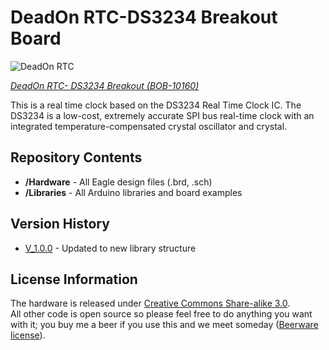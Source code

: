 DeadOn RTC-DS3234 Breakout Board
==========

![DeadOn RTC](https://dlnmh9ip6v2uc.cloudfront.net/images/products/1/0/1/6/0/10160b-01_i_ma.jpg) 

[*DeadOn RTC- DS3234 Breakout (BOB-10160)*](https://www.sparkfun.com/products/10160)

This is a real time clock based on the DS3234 Real Time Clock IC. The DS3234  is a low-cost, extremely accurate SPI bus real-time clock with an integrated temperature-compensated crystal oscillator and crystal.

Repository Contents
-------------------
* **/Hardware** - All Eagle design files (.brd, .sch)
* **/Libraries** - All Arduino libraries and board examples

Version History
---------------

* [V_1.0.0](https://github.com/sparkfun/DeadOn_RTC/tree/V_1.0.0) - Updated to new library structure 

License Information
-------------------
The hardware is released under [Creative Commons Share-alike 3.0](http://creativecommons.org/licenses/by-sa/3.0/).  
All other code is open source so please feel free to do anything you want with it; you buy me a beer if you use this and we meet someday ([Beerware license](http://en.wikipedia.org/wiki/Beerware)).
